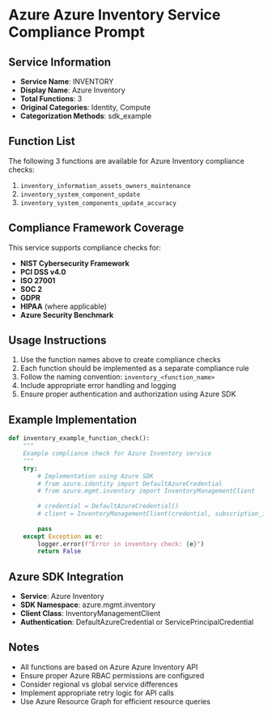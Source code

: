 # Azure Azure Inventory Service Compliance Prompt

## Service Information
- **Service Name**: INVENTORY
- **Display Name**: Azure Inventory
- **Total Functions**: 3
- **Original Categories**: Identity, Compute
- **Categorization Methods**: sdk_example

## Function List
The following 3 functions are available for Azure Inventory compliance checks:

1. `inventory_information_assets_owners_maintenance`
2. `inventory_system_component_update`
3. `inventory_system_components_update_accuracy`


## Compliance Framework Coverage
This service supports compliance checks for:
- **NIST Cybersecurity Framework**
- **PCI DSS v4.0**
- **ISO 27001**
- **SOC 2**
- **GDPR**
- **HIPAA** (where applicable)
- **Azure Security Benchmark**

## Usage Instructions
1. Use the function names above to create compliance checks
2. Each function should be implemented as a separate compliance rule
3. Follow the naming convention: `inventory_<function_name>`
4. Include appropriate error handling and logging
5. Ensure proper authentication and authorization using Azure SDK

## Example Implementation
```python
def inventory_example_function_check():
    """
    Example compliance check for Azure Inventory service
    """
    try:
        # Implementation using Azure SDK
        # from azure.identity import DefaultAzureCredential
        # from azure.mgmt.inventory import InventoryManagementClient
        
        # credential = DefaultAzureCredential()
        # client = InventoryManagementClient(credential, subscription_id)
        
        pass
    except Exception as e:
        logger.error(f"Error in inventory check: {e}")
        return False
```

## Azure SDK Integration
- **Service**: Azure Inventory
- **SDK Namespace**: azure.mgmt.inventory
- **Client Class**: InventoryManagementClient
- **Authentication**: DefaultAzureCredential or ServicePrincipalCredential

## Notes
- All functions are based on Azure Azure Inventory API
- Ensure proper Azure RBAC permissions are configured
- Consider regional vs global service differences
- Implement appropriate retry logic for API calls
- Use Azure Resource Graph for efficient resource queries
